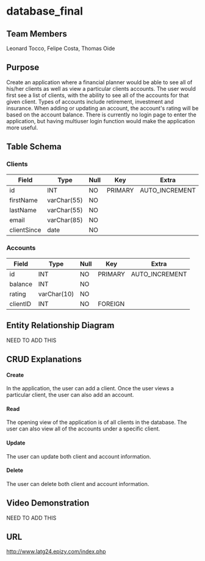 # database_final

## Team Members

Leonard Tocco, Felipe Costa, Thomas Oide

## Purpose

Create an application where a financial planner would be able to see all of his/her clients as well as view a particular clients accounts. The user would first see a list of clients, with the ability to see all of the accounts for that given client. Types of accounts include retirement, investment and insurance. When adding or updating an account, the account's rating will be based on the account balance. There is currently no login page to enter the application, but having multiuser login function would make the application more useful. 

## Table Schema

### Clients

|Field   |Type   |Null   |Key   |Extra   |
|---|---|---|---|---|
|id|INT|NO|PRIMARY|AUTO_INCREMENT|
|firstName   |varChar(55)   |NO   |   |   |
|lastName   |varChar(55)   |NO   |   |   |
|email   |varChar(85)   |NO   |   |   |
|clientSince |date| NO| | 

### Accounts

|Field   |Type   |Null   |Key   |Extra   |
|---|---|---|---|---|
|id|INT|NO|PRIMARY|AUTO_INCREMENT|
|balance|INT|NO|||
|rating|varChar(10)|NO||
|clientID|INT|NO|FOREIGN||

## Entity Relationship Diagram

NEED TO ADD THIS

## CRUD Explanations

#### Create

In the application, the user can add a client. Once the user views a particular client, the user can also add an account. 

#### Read

The opening view of the application is of all clients in the database. The user can also view all of the accounts under a specific client.

#### Update

The user can update both client and account information. 

#### Delete

The user can delete both client and account information. 

## Video Demonstration

NEED TO ADD THIS

## URL

http://www.latg24.epizy.com/index.php
